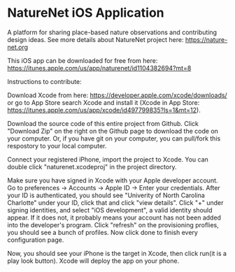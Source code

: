 # NatureNet iOS Application
A platform for sharing place-based nature observations and contributing design ideas. See more details about NatureNet project here: https://nature-net.org

This iOS app can be downloaded for free from here:
https://itunes.apple.com/us/app/naturenet/id1104382694?mt=8

Instructions to contribute:

Download Xcode from here: https://developer.apple.com/xcode/downloads/ or go to App Store search Xcode and install it (Xcode in App Store: https://itunes.apple.com/us/app/xcode/id497799835?ls=1&mt=12).

Download the source code of this entire project from Github. Click "Download Zip" on the right on the Github page to download the code on your computer. Or, if you have git on your computer, you can pull/fork this respostory to your local computer.

Connect your registered iPhone, import the project to Xcode. You can double click "naturenet.xcodeproj" in the project directory.

Make sure you have signed in Xcode with your Apple developer account. Go to preferences -> Accounts -> Apple ID -> Enter your credentials. After your ID is authenticated, you should see "Univerity of North Carolina Charlotte" under your ID, click that and click "view details". Click "+" under signing identities, and select "iOS development", a valid identity should appear. If it does not, it probably means your account has not been added into the developer's program. Click "refresh" on the provisioning proflies, you should see a bunch of profiles. Now click done to finish every configuration page.

Now, you should see your iPhone is the target in Xcode, then click run(it is a play look button). Xcode will deploy the app on your phone.
